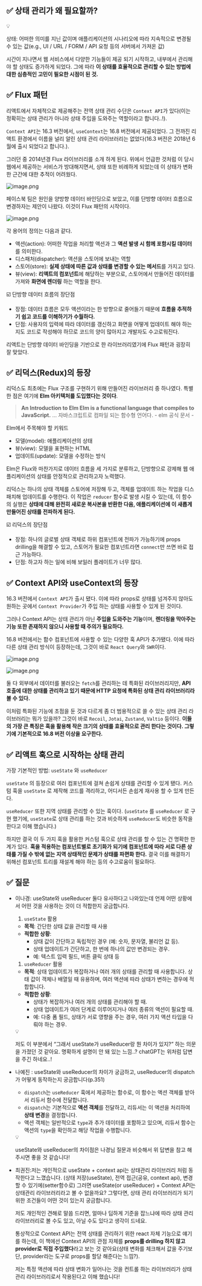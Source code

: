 ## ✅ 상태 관리가 왜 필요할까?

<aside> 💡

상태: 어떠한 의미를 지닌 값이며 애플리케이션의 시나리오에 따라 지속적으로 변경될 수 있는 값(e.g., UI / URL / FORM / API 요청 등의 서버에서 가져온 값)

</aside>

시간이 지나면서 웹 서비스에서 다양한 기능들이 제공 되기 시작하고, 내부에서 관리해야 할 상태도 증가하게 되었다. 그에 따라 **이 상태를 효율적으로 관리할 수 있는 방법에 대한 심층적인 고민이 필요한 시점이 된 것.**

## ✅ Flux 패턴

리액트에서 자체적으로 제공해주는 전역 상태 관리 수단은 `Context API`가 있다(이는 정확히는 상태 관리가 아니라 상태 주입을 도와주는 역할이라고 합니다..!).

`Context API`는 16.3 버전에서, `useContext`는 16.8 버전에서 제공되었다. 그 전까진 리액트 환경에서 이름을 널리 알린 상태 관리 라이브러리는 없었다(16.3 버전은 2018년 6월에 출시 되었다고 합니다.).

그러던 중 2014년경 Flux 라이브러리를 소개 하게 된다. 위에서 언급한 것처럼 이 당시 웹에서 제공하는 서비스가 방대해지면서, 상태 또한 비례하게 되었는데 이 상태가 변화한 근간에 대한 추적이 어려웠다.

![image.png](attachment:ff03b612-8bf5-4934-920f-c637107930a8:image.png)

페이스북 팀은 원인을 양방향 데이터 바인딩으로 보았고, 이를 단방향 데이터 흐름으로 변경하자는 제안이 나왔다. 이것이 Flux 패턴의 시작이다.

![image.png](attachment:8f211f91-6025-45d0-a84b-3ba06d126a5c:image.png)

각 용어의 정의는 다음과 같다.

- 액션(action): 어떠한 작업을 처리할 액션과 그 **액션 발생 시 함께 포함시킬 데이터**를 의미한다.
- 디스패처(dispatcher): 액션을 스토어에 보내는 역할
- 스토어(store): **실제 상태에 따른 값과 상태를 변경할 수 있는 메서드**를 가지고 있다.
- 뷰(view): **리액트의 컴포넌트**에 해당하는 부분으로, 스토어에서 만들어진 데이터를 가져와 **화면에 렌더링** 하는 역할을 한다.

☑️ 단방향 데이터 흐름의 장단점

- 장점: 데이터 흐름은 모두 액션이라는 한 방향으로 줄어들기 때문에 **흐름을 추적하기 쉽고 코드를 이해하기가 수월하다.**
- 단점: 사용자의 입력에 따라 데이터를 갱신하고 화면을 어떻게 업데이트 해야 하는지도 코드로 작성해야 하므로 코드의 양이 많아지고 개발자도 수고로워진다.

리액트는 단방향 데이터 바인딩을 기반으로 한 라이브러리였기에 Flux 패턴과 굉장히 잘 맞았다.

## ✅ 리덕스(Redux)의 등장

리덕스도 최초에는 Flux 구조를 구현하기 위해 만들어진 라이브러리 중 하나였다. 특별한 점은 여기에 **Elm 아키텍처를 도입했다는 것이다**.

> **An Introduction to Elm Elm is a functional language that compiles to JavaScript.** ... 자바스크립트로 컴파일 되는 함수형 언어다. - elm 공식 문서 -

Elm에서 주목해야 할 키워드

- 모델(model): 애플리케이션의 상태
- 뷰(view): 모델을 표현하는 HTML
- 업데이트(update): 모델을 수정하는 방식

Elm은 Flux와 마찬가지로 데이터 흐름을 세 가지로 분류하고, 단방향으로 강제해 웹 애플리케이션의 상태를 안정적으로 관리하고자 노력했다.

리덕스는 하나의 상태 객체를 스토어에 저장해 두고, 객체를 업데이트 하는 작업을 디스패치해 업데이트를 수행한다. 이 작업은 `reducer` 함수로 발생 시킬 수 있는데, 이 함수의 실행은 **상태에 대해 완전히 새로운 복사본을 반환한 다음, 애플리케이션에 이 새롭게 만들어진 상태를 전파하게 된다.**

☑️ 리덕스의 장단점

- 장점: 하나의 글로벌 상태 객체로 하위 컴포넌트에 전파가 가능하기에 props drilling을 해결할 수 있고, 스토어가 필요한 컴포넌트라면 `connect`만 쓰면 바로 접근 가능하다.
- 단점: 하고자 하는 일에 비해 보일러 플레이트가 너무 많다.

## ✅ Context API와 useContext의 등장

16.3 버전에서 `Context API`가 출시 됐다. 이에 따라 props로 상태를 넘겨주지 않아도 원하는 곳에서 `Context Provider`가 주입 하는 상태를 사용할 수 있게 된 것이다.

그러나 Context API는 상태 관리가 아닌 **주입을 도와주는 기능**이며, **렌더링을 막아주는 기능 또한 존재하지 않으니 사용할 때 주의가 필요하다.**

16.8 버전에서는 함수 컴포넌트에 사용할 수 있는 다양한 훅 API가 추가됐다. 이에 따라 다른 상태 관리 방식이 등장하는데, 그것이 바로 `React Query`와 `SWR`이다.

![image.png](attachment:32ec6b1e-7340-4d12-903c-e889ba4501b7:image.png)

![image.png](attachment:e05a86d6-dfb9-4a9a-96ce-b6c697726dcd:image.png)

둘 다 외부에서 데이터를 불러오는 `fetch`를 관리하는 데 특화된 라이브러리지만, **API 호출에 대한 상태를 관리하고 있기 때문에 HTTP 요청에 특화된 상태 관리 라이브러리라 볼 수 있다.**

이처럼 특화된 기능에 초점을 둔 것과 다르게 좀 더 범용적으로 쓸 수 있는 상태 관리 라이브러리는 뭐가 있을까? 그것이 바로 `Recoil`, `Jotai`, `Zustand`, `Valtio` 등이다. **이들의 가장 큰 특징은 훅을 활용해 작은 크기의 상태를 효율적으로 관리 한다는 것이다. 그렇기에 기본적으로 16.8 버전 이상을 요구한다.**

## ✅ 리액트 훅으로 시작하는 상태 관리

가장 기본적인 방법: `useState` 와 `useReducer`

`useState` 의 등장으로 여러 컴포넌트에 걸쳐 손쉽게 상태를 관리할 수 있게 됐다. 커스텀 훅을 `useState` 로 제작해 코드를 격리하고, 어디서든 손쉽게 재사용 할 수 있게 만든다.

`useReducer` 또한 지역 상태를 관리할 수 있는 훅이다. (`useState` 를 `useReducer` 로 구현 했기에, `useState`로 상태 관리를 하는 것과 비슷하게 `useReducer`도 비슷한 동작을 한다고 이해 했습니다.)

하지만 결국 이 두 가지 훅을 활용한 커스텀 훅으로 상태 관리를 할 수 있는 건 명확한 한계가 있다. **훅을 적용하는 컴포넌트별로 초기화가 되기에 컴포넌트에 따라 서로 다른 상태를 가질 수 밖에 없는 지역 상태적인 문제가 상태를 파편화 한다.** 결국 이를 해결하기 위해선 컴포넌트 트리를 재설계 해야 하는 등의 수고로움이 필요하다.

## ✅ 질문

- 이나경: useState와 useReducer 둘다 유사하다고 나와있는데 언제 어떤 상황에서 어떤 것을 사용하는 것이 더 적합한지 궁금합니다.
    
    1. `useState` 활용
    
    - **목적**: 간단한 상태 값을 관리할 때 사용
    - **적합한 상황**:
        - 상태 값이 간단하고 독립적인 경우 (예: 숫자, 문자열, 불리언 값 등).
        - 상태 업데이트가 간단하고, 한 번에 하나의 값만 변경되는 경우.
        - 예: 텍스트 입력 필드, 버튼 클릭 상태 등
    
    1. `useReducer` 활용
    
    - **목적**: 상태 업데이트가 복잡하거나 여러 개의 상태를 관리할 때 사용합니다. 상태 값이 객체나 배열일 때 유용하며, 여러 액션에 따라 상태가 변하는 경우에 적합합니다.
    - **적합한 상황**:
        - 상태가 복잡하거나 여러 개의 상태를 관리해야 할 때.
        - 상태 업데이트가 여러 단계로 이루어지거나 여러 종류의 액션이 필요할 때.
        - 예: 다중 폼 필드, 상태가 서로 영향을 주는 경우, 여러 가지 액션 타입을 다뤄야 하는 경우.
    
    <aside> 💡
    
    저도 이 부분에서 “그래서 useState가 useReducer랑 뭔 차이가 있지?” 하는 의문을 가졌던 것 같아요. 명확하게 설명이 안 돼 있는 느낌..? chatGPT는 위처럼 답변을 주긴 하네요..!
    
    </aside>
    
- 나예진 : useState와 useReducer의 차이가 궁금하고, useReducer의 dispatch가 어떻게 동작하는지 궁금합니다(p.351)
    
    - `dispatch`는 `useReducer` 훅에서 제공하는 함수로, 이 함수는 액션 객체를 받아서 리듀서 함수에 전달합니다.
    - `dispatch`는 기본적으로 **액션 객체**를 전달하고, 리듀서는 이 액션을 처리하여 **상태 변경**을 결정합니다.
    - 액션 객체는 일반적으로 `type`과 추가 데이터를 포함하고 있으며, 리듀서 함수는 액션의 `type`을 확인하고 해당 작업을 수행합니다.
    
    <aside> 💡
    
    useState와 useReducer의 차이점은 나경님 질문과 비슷해서 위 답변을 참고 해주시면 좋을 것 같습니다!
    
    </aside>
    
- 최권진:저는 개인적으로 useState + context api는 상태관리 라이브러리 처럼 동작한다고 느꼈습니다. (상태 저장(useState), 전역 접근(공유, context api), 변경할 수 있기에(setter함수로) 그러면 useState(or useReducer) + Context API는 상태관리 라이브러리라고 볼 수 없을까요? 그렇다면, 상태 관리 라이브러리가 되기 위한 조건들이 어떤 것이 있는지 궁금합니다.
    
    저도 개인적인 견해로 말씀 드리면, 얼마나 딥하게 기준을 잡느냐에 따라 상태 관리 라이브러리로 볼 수도 있고, 아닐 수도 있다고 생각이 드네요.
    
    통상적으로 Context API는 전역 상태를 관리하기 위한 react 자체 기능으로 얘기를 하는데, 이 책에선 Context API의 관점 자체를 **props를 drilling 하지 않고 provider로 직접 주입했다**라고 보는 것 같아요(상태 변화를 체크해서 값을 주기보단, provider라는 도구로 props를 할당 해준다는 느낌?).
    
    저는 특정 액션에 따라 상태 변화가 일어나는 것을 컨트롤 하는 라이브러리가 상태 관리 라이브러리로서 작용된다고 이해 했습니다!